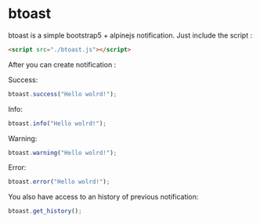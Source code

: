 # btoast

btoast is a simple bootstrap5 + alpinejs notification.
Just include the script :
```html
<script src="./btoast.js"></script>
```

After you can create notification :

Success:

```js
btoast.success("Hello wolrd!");
```

Info:

```js
btoast.info("Hello wolrd!");
```

Warning:

```js
btoast.warning("Hello wolrd!");
```

Error:

```js
btoast.error("Hello wolrd!");
```

You also have access to an history of previous notification:

```js
btoast.get_history();
```